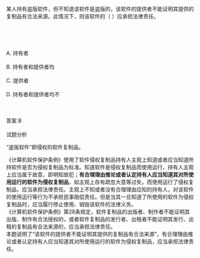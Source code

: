 <div class="detail lh2">某人持有盗版软件，但不知道该软件是盗版的，该软件的提供者不能证明其提供的复制品有合法来源。此情况下，则该软件的（  ）应承担法律责任。<p><br/></p><br/><br/>A. 持有者<br/><br/>B. 持有者和提供者均<br/><br/>C. 提供者<br/><br/>D. 持有者和提供者均不<br/><br/><br/><br/>答案 B<br/><br/>试题分析<br/><p> “盗版软件”即侵权的软件复制品。</p><div>《计算机软件保护条例》使用了软件侵权复制品持有人主观上知道或者应当知道所持软件是否为侵权复制品为标准。知道软件是侵权复制品而使用运行，持有人主观上应当属于故意，即明知故犯；<span style="font-weight: bold;">有合理理由推论或者认定持有人应当知道其对所使用运行的软件为侵权复制品</span>，如主观上存有疏忽大意等过失，而使用运行了侵权复制品，应当承担法律责任。主观上不知或者没有合理理由应知的持有人，对该软件的使用运行等行为不承担民事赔偿责任。但是当其一旦知道了所使用的软件为侵权复制品时，应当履行停止使用、销毁该软件的法律义务。<br/>《计算机软件保护条例》第28条规定，软件复制品的出版者、制作者不能证明其出版、制作有合法授权的，或者软件复制品的发行者、出租者不能证明其发行、出租的复制品有合法来源的，应当承担法律责任。<div>本题说明了“该软件的提供者不能证明其提供的复制品有合法来源”，有合理理由推论或者认定持有人应当知道其对所使用运行的软件为侵权复制品，应当承担法律责任。</div><div><p><br/></p></div></div></div>